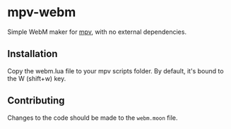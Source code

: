 # mpv-webm
Simple WebM maker for [mpv](https://github.com/mpv-player/mpv), with no external dependencies.

## Installation
Copy the webm.lua file to your mpv scripts folder. By default, it's bound to the W (shift+w) key.

## Contributing
Changes to the code should be made to the `webm.moon` file.
